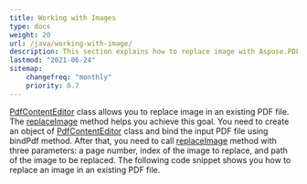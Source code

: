 ```yaml
---
title: Working with Images
type: docs
weight: 20
url: /java/working-with-image/
description: This section explains how to replace image with Aspose.PDF Facades - a toolset for popular operations with PDF.
lastmod: "2021-06-24"
sitemap:
    changefreq: "monthly"
    priority: 0.7
---
```


[PdfContentEditor](https://apireference.aspose.com/java/pdf/com.aspose.pdf.facades/PdfContentEditor#replaceText-java.lang.String-int-java.lang.String-) class allows you to replace image in an existing PDF file. The [replaceImage](https://apireference.aspose.com/java/pdf/com.aspose.pdf.facades/PdfContentEditor#replaceImage-int-int-java.lang.String-) method helps you achieve this goal. You need to create an object of [PdfContentEditor](http://www.aspose.com/api/java/pdf/com.aspose.pdf.facades/classes/PdfContentEditor) class and bind the input PDF file using bindPdf method. After that, you need to call [replaceImage](https://apireference.aspose.com/java/pdf/com.aspose.pdf.facades/PdfContentEditor#replaceImage-int-int-java.lang.String-) method with three parameters: a page number, index of the image to replace, and path of the image to be replaced.
The following code snippet shows you how to replace an image in an existing PDF file.


